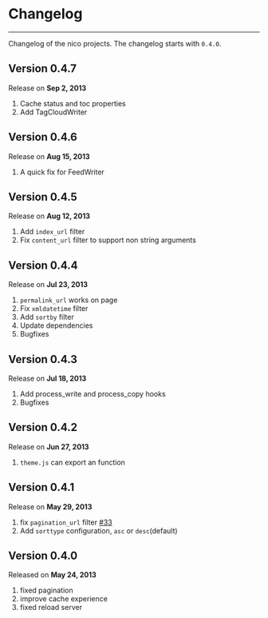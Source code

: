 # Changelog

-----

Changelog of the nico projects. The changelog starts with `0.4.0`.

## Version 0.4.7

Release on **Sep 2, 2013**

1. Cache status and toc properties
2. Add TagCloudWriter

## Version 0.4.6

Release on **Aug 15, 2013**

1. A quick fix for FeedWriter

## Version 0.4.5

Release on **Aug 12, 2013**

1. Add `index_url` filter
2. Fix `content_url` filter to support non string arguments


## Version 0.4.4

Release on **Jul 23, 2013**

1. `permalink_url` works on page
2. Fix `xmldatetime` filter
3. Add `sortby` filter
4. Update dependencies
5. Bugfixes

## Version 0.4.3

Release on **Jul 18, 2013**

1. Add process_write and process_copy hooks
2. Bugfixes

## Version 0.4.2

Release on **Jun 27, 2013**

1. `theme.js` can export an function


## Version 0.4.1

Release on **May 29, 2013**

1. fix `pagination_url` filter [#33](https://github.com/lepture/nico/pull/33)
2. Add `sorttype` configuration, `asc` or `desc`(default)


## Version 0.4.0

Released on **May 24, 2013**

1. fixed pagination
2. improve cache experience
3. fixed reload server
